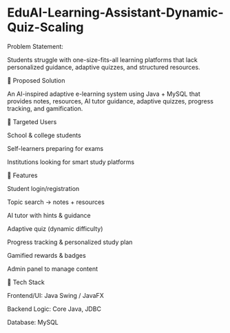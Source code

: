 # EduAI-Learning-Assistant-Dynamic-Quiz-Scaling
Problem Statement:

Students struggle with one-size-fits-all learning platforms that lack personalized guidance, adaptive quizzes, and structured resources.

📌 Proposed Solution

An AI-inspired adaptive e-learning system using Java + MySQL that provides notes, resources, AI tutor guidance, adaptive quizzes, progress tracking, and gamification.

📌 Targeted Users

School & college students

Self-learners preparing for exams

Institutions looking for smart study platforms

📌 Features

Student login/registration

Topic search → notes + resources

AI tutor with hints & guidance

Adaptive quiz (dynamic difficulty)

Progress tracking & personalized study plan

Gamified rewards & badges

Admin panel to manage content

📌 Tech Stack

Frontend/UI: Java Swing / JavaFX

Backend Logic: Core Java, JDBC

Database: MySQL
